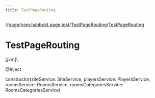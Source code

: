 ```yaml
---
title: TestPageRouting
---
```

//[page](../../../index.html)/[com.habbokt.page.test](../index.html)/[TestPageRouting](index.html)/[TestPageRouting](-test-page-routing.html)



# TestPageRouting



[jvm]\




@Inject



constructor(siteService: SiteService, playersService: PlayersService, roomsService: RoomsService, roomsCategoriesService: RoomsCategoriesService)




